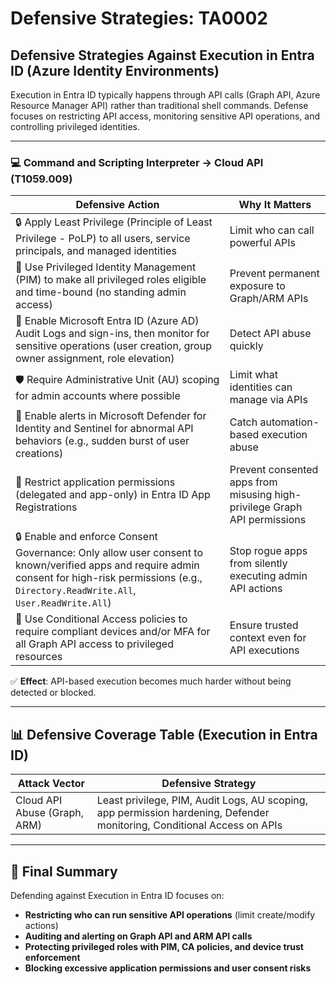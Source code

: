 # Defensive Strategies: TA0002

## **Defensive Strategies Against Execution in Entra ID (Azure Identity Environments)**

Execution in Entra ID typically happens through API calls (Graph API, Azure Resource Manager API) rather than traditional shell commands. Defense focuses on restricting API access, monitoring sensitive API operations, and controlling privileged identities.

***

### 💻 Command and Scripting Interpreter → Cloud API (T1059.009)

| Defensive Action                                                                                                                                                                                     | Why It Matters                                                            |
| ---------------------------------------------------------------------------------------------------------------------------------------------------------------------------------------------------- | ------------------------------------------------------------------------- |
| 🔒 Apply Least Privilege (Principle of Least Privilege - PoLP) to all users, service principals, and managed identities                                                                              | Limit who can call powerful APIs                                          |
| 🚫 Use Privileged Identity Management (PIM) to make all privileged roles eligible and time-bound (no standing admin access)                                                                          | Prevent permanent exposure to Graph/ARM APIs                              |
| 📜 Enable Microsoft Entra ID (Azure AD) Audit Logs and sign-ins, then monitor for sensitive operations (user creation, group owner assignment, role elevation)                                       | Detect API abuse quickly                                                  |
| 🛡️ Require Administrative Unit (AU) scoping for admin accounts where possible                                                                                                                       | Limit what identities can manage via APIs                                 |
| 📜 Enable alerts in Microsoft Defender for Identity and Sentinel for abnormal API behaviors (e.g., sudden burst of user creations)                                                                   | Catch automation-based execution abuse                                    |
| 🚫 Restrict application permissions (delegated and app-only) in Entra ID App Registrations                                                                                                           | Prevent consented apps from misusing high-privilege Graph API permissions |
| 🔒 Enable and enforce Consent Governance: Only allow user consent to known/verified apps and require admin consent for high-risk permissions (e.g., `Directory.ReadWrite.All`, `User.ReadWrite.All`) | Stop rogue apps from silently executing admin API actions                 |
| 📜 Use Conditional Access policies to require compliant devices and/or MFA for all Graph API access to privileged resources                                                                          | Ensure trusted context even for API executions                            |

✅ **Effect**: API-based execution becomes much harder without being detected or blocked.

***

## 📊 **Defensive Coverage Table (Execution in Entra ID)**

| Attack Vector                | Defensive Strategy                                                                                                      |
| ---------------------------- | ----------------------------------------------------------------------------------------------------------------------- |
| Cloud API Abuse (Graph, ARM) | Least privilege, PIM, Audit Logs, AU scoping, app permission hardening, Defender monitoring, Conditional Access on APIs |

***

## 🎯 Final Summary

Defending against Execution in Entra ID focuses on:

* **Restricting who can run sensitive API operations** (limit create/modify actions)
* **Auditing and alerting on Graph API and ARM API calls**
* **Protecting privileged roles with PIM, CA policies, and device trust enforcement**
* **Blocking excessive application permissions and user consent risks**

